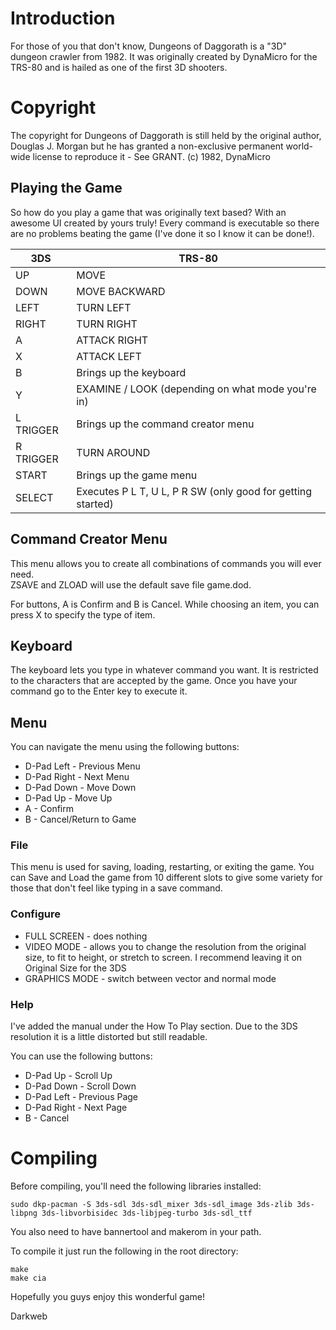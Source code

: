 # Introduction

For those of you that don't know, Dungeons of Daggorath is a "3D" dungeon 
crawler from 1982. It was originally created by DynaMicro for the TRS-80
and is hailed as one of the first 3D shooters.

# Copyright

The copyright for Dungeons of Daggorath is still held by the original author, Douglas J. Morgan 
but he has granted a non-exclusive permanent world-wide license to reproduce it - See GRANT.
(c) 1982, DynaMicro

## Playing the Game

So how do you play a game that was originally text based? With an awesome UI created 
by yours truly! Every command is executable so there are no problems
beating the game (I've done it so I know it can be done!).

3DS	|	TRS-80
------------ | -------------
UP 	|	MOVE
DOWN |		MOVE BACKWARD
LEFT	|	TURN LEFT
RIGHT|		TURN RIGHT
A		|	ATTACK RIGHT
X		|	ATTACK LEFT
B		|	Brings up the keyboard
Y		|	EXAMINE / LOOK (depending on what mode you're in)
L TRIGGER	|Brings up the command creator menu
R TRIGGER	|TURN AROUND
START	|	Brings up the game menu
SELECT	|	Executes P L T, U L, P R SW (only good for getting started)

## Command Creator Menu
This menu allows you to create all combinations of commands you will ever need.  
ZSAVE and ZLOAD will use the default save file game.dod.

For buttons, A is Confirm and B is Cancel. While choosing an item, you can
press X to specify the type of item.

## Keyboard
The keyboard lets you type in whatever command you want. It is restricted to the characters that are
accepted by the game. Once you have your command go to the Enter key to execute it.

## Menu
You can navigate the menu using the following buttons:
* D-Pad Left - Previous Menu
* D-Pad Right - Next Menu
* D-Pad Down - Move Down
* D-Pad Up - Move Up
* A - Confirm
* B - Cancel/Return to Game

### File
This menu is used for saving, loading, restarting, or exiting the game.
You can Save and Load the game from 10 different slots to give some variety for those 
that don't feel like typing in a save command.

### Configure
* FULL SCREEN - does nothing
* VIDEO MODE - allows you to change the resolution from the original size, to fit to height, 
or stretch to screen. I recommend leaving it on Original Size for the 3DS
* GRAPHICS MODE - switch between vector and normal mode

### Help
I've added the manual under the How To Play section. Due to the 3DS resolution it is a little distorted
but still readable. 

You can use the following buttons:
* D-Pad Up - Scroll Up
* D-Pad Down - Scroll Down
* D-Pad Left - Previous Page
* D-Pad Right - Next Page
* B - Cancel

# Compiling
Before compiling, you'll need the following libraries installed:
```
sudo dkp-pacman -S 3ds-sdl 3ds-sdl_mixer 3ds-sdl_image 3ds-zlib 3ds-libpng 3ds-libvorbisidec 3ds-libjpeg-turbo 3ds-sdl_ttf
```

You also need to have bannertool and makerom in your path.

To compile it just run the following in the root directory:
```
make
make cia
```

Hopefully you guys enjoy this wonderful game!

Darkweb
